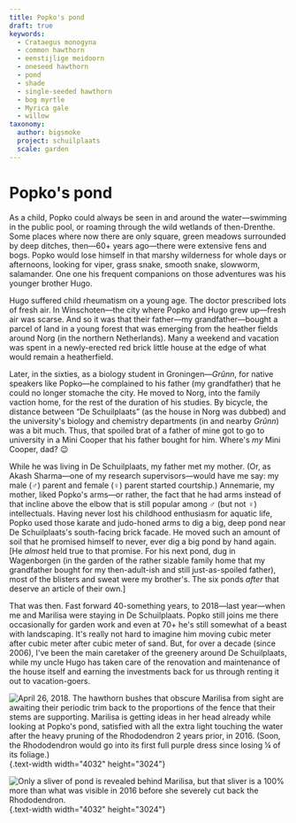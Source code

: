 ```yaml
---
title: Popko's pond
draft: true
keywords:
  - Crataegus monogyna
  - common hawthorn
  - eenstijlige meidoorn
  - oneseed hawthorn
  - pond
  - shade
  - single-seeded hawthorn
  - bog myrtle
  - Myrica gale
  - willow
taxonomy:
  author: bigsmoke
  project: schuilplaats
  scale: garden
---
```


# Popko's pond

As a child, Popko could always be seen in and around the water—swimming in the public pool, or roaming through the wild wetlands of then-Drenthe. Some places where now there are only square, green meadows surrounded by deep ditches, then—60+ years ago—there were extensive fens and bogs. Popko would lose himself in that marshy wilderness for whole days or afternoons, looking for viper, grass snake, smooth snake, slowworm, salamander. One one his frequent companions on those adventures was his younger brother Hugo.

Hugo suffered child rheumatism on a young age. The doctor prescribed lots of fresh air. In Winschoten—the city where Popko and Hugo grew up—fresh air was scarse. And so it was that their father—my grandfather—bought a parcel of land in a young forest that was emerging from the heather fields around Norg (in the northern Netherlands). Many a weekend and vacation was spent in a newly-erected red brick little house at the edge of what would remain a heatherfield.

Later, in the sixties, as a biology student in Groningen—<i lang="gos">Grûnn</i>, for native speakers like Popko—he complained to his father (my grandfather) that he could no longer stomache the city. He moved to Norg, into the family vaction home, for the rest of the duration of his studies. By bicycle, the distance between “De Schuilplaats” (as the house in Norg was dubbed) and the university's biology and chemistry departments (in and nearby <i lang="gos">Grûnn</i>) was a bit much. Thus, that spoiled brat of a father of mine got to go to university in a Mini Cooper that his father bought for him. Where's _my_ Mini Cooper, dad? 😉

While he was living in De Schuilplaats, my father met my mother. (Or, as Akash Sharma—one of my research supervisors—would have me say: my male (♂) parent and female (♀) parent started courtship.) Annemarie, my mother, liked Popko's arms—or rather, the fact that he had arms instead of that incline above the elbow that is still popular among ♂ (but not ♀) intellectuals. Having never lost his childhood enthusiasm for aquatic life, Popko used those karate and judo-honed arms to dig a big, deep pond near De Schuilplaats's south-facing brick facade. He moved such an amount of soil that he promised himself to never, ever dig a big pond by hand again. [He _almost_ held true to that promise. For his next pond, dug in Wagenborgen (in the garden of the rather sizable family home that my grandfather bought for my then-adult-ish and still just-as-spoiled father), most of the blisters and sweat were my brother's. The six ponds _after_ that deserve an article of their own.]

That was then. Fast forward 40-something years, to 2018—last year—when me and Marilisa were staying in De Schuilplaats. Popko still joins me there occasionally for garden work and even at 70+ he's still somewhat of a beast with landscaping. It's really not hard to imagine him moving cubic meter after cubic meter after cubic meter of sand. But, for over a decade (since 2006), I've been the main caretaker of the greenery around De Schuilplaats, while my uncle Hugo has taken care of the renovation and maintenance of the house itself and earning the investments back for us through renting it out to vacation-goers.

![April 26, 2018. The hawthorn bushes that obscure Marilisa from sight are awaiting their periodic trim back to the proportions of the fence that their stems are supporting. Marilisa is getting ideas in her head already while looking at Popko's pond, satisfied with all the extra light touching the water after the heavy pruning of the <i lang="la">Rhododendron</i> 2 years prior, in 2016. (Soon, the <i lang="la">Rhododendron</i> would go into its first full purple dress since losing ¼ of its foliage.)](Schuilplaats_2018-04-26_Marilisa_is_getting_ideas_in_her_head_already.jpg){.text-width width="4032" height="3024"}

![Only a sliver of pond is revealed behind Marilisa, but that sliver is a 100% more than what was visible in 2016 before she severely cut back the <i lang="la">Rhododendron</i>.](Schuilplaats_2018-04-26_Rhododenderon_next_to_pond_and_goofy_M.jpg){.text-width width="4032" height="3024"}
